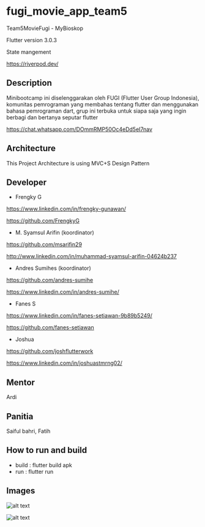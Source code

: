 # fugi_movie_app_team5

Team5MovieFugi - MyBioskop

Flutter version 3.0.3

State mangement

https://riverpod.dev/

## Description

Minibootcamp ini diselenggarakan oleh FUGI (Flutter User Group Indonesia),
komunitas pemrograman yang membahas tentang flutter dan menggunakan bahasa pemrograman dart,
grup ini terbuka untuk siapa saja yang ingin berbagi dan bertanya seputar flutter 

https://chat.whatsapp.com/DOmmRMP50Oc4eDd5eI7nav

## Architecture
This Project Architecture is using MVC+S Design Pattern

## Developer

- Frengky G

https://www.linkedin.com/in/frengky-gunawan/

https://github.com/FrengkyG

- M. Syamsul Arifin (koordinator)

https://github.com/msarifin29

http://www.linkedin.com/in/muhammad-syamsul-arifin-04624b237


- Andres Sumihes (koordinator)

https://github.com/andres-sumihe

https://www.linkedin.com/in/andres-sumihe/

- Fanes S

https://www.linkedin.com/in/fanes-setiawan-9b89b5249/

https://github.com/fanes-setiawan

- Joshua

https://github.com/joshflutterwork

https://www.linkedin.com/in/joshuastmrng02/

## Mentor

Ardi

## Panitia

Saiful bahri, Fatih

## How to run and build

- build : flutter build apk
- run : flutter run





## Images

![alt text](https://github.com/msarifin29/fugi_movie_app_team5/blob/main/WhatsApp%20Image%202022-08-30%20at%2011.13.11%20PM.jpeg)

![alt text](https://github.com/msarifin29/fugi_movie_app_team5/blob/main/WhatsApp%20Image%202022-08-30%20at%2011.13.12%20PM.jpeg)


